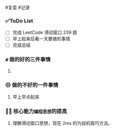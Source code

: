 
#复盘 #记录

### ✅ToDo List

- [ ] 完成 LeetCode 滑动窗口 239 题
- [ ] 早上起来后看一天要做的事情
- [ ] 完成总结

### ✊ 做的好的三件事情

1.

### 😣 做的不好的一件事情

1. 早上早点起来

### 🧑‍💻 核心能力`编程思想`的提高

1. 理解滑动窗口思想，现在 2ms 的为投机取巧方法。
